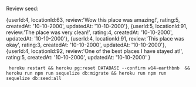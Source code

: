 <!--
MODELS
npx sequelize model:generate --name Location --attributes userId:integer,address:string,city:string,state:string,country:string,name:string,price:integer

npx sequelize model:generate --name Booking --attributes locationId:integer,userId:integer,startDate:date,endDate:date


npx sequelize model:generate --name Image --attributes locationId:integer,url:string

npx sequelize model:generate --name Review --attributes userId:integer,locationId:integer,review:string,rating:integer
------------------------------



Associations:

Users has many Locations
Users has many Bookings

Bookings belongs to Users
Bookings belongs to Locations

Locations belongs to Users
Locations has many Bookings
Locations has many Images

Images belongs to Locations

------------------------------


SEEDS:

npx sequelize seed:generate --name Location
npx sequelize seed:generate --name Booking
npx sequelize seed:generate --name Image
npx sequelize seed:generate --name Review


LOCATION SEED


Locations migrations:

'use strict';
module.exports = {
  up: (queryInterface, Sequelize) => {
    return queryInterface.createTable('Locations', {
      id: {
        allowNull: false,
        autoIncrement: true,
        primaryKey: true,
        type: Sequelize.INTEGER
      },
      userId: {
        type: Sequelize.INTEGER,
        allowNull: false,
        references: {model: Users}
      },
      address: {
        allowNull: false,
        type: Sequelize.STRING
      },
      city: {
        allowNull: false,
        type: Sequelize.STRING
      },
      state: {
        allowNull: false,
        type: Sequelize.STRING
      },
      country: {
        allowNull: false,
        type: Sequelize.STRING
      },
      name: {
        allowNull: false,
        type: Sequelize.STRING
      },
      price: {
        allowNull: false,
        type: Sequelize.INTEGER
      },
      createdAt: {
        allowNull: false,
        type: Sequelize.DATE
      },
      updatedAt: {
        allowNull: false,
        type: Sequelize.DATE
      }
    });
  },
  down: (queryInterface, Sequelize) => {
    return queryInterface.dropTable('Locations');
  }
};



Locations model

'use strict';
module.exports = (sequelize, DataTypes) => {
  const Locations = sequelize.define('Locations', {
    userId: DataTypes.INTEGER,
    address: DataTypes.STRING,
    city: DataTypes.STRING,
    state: DataTypes.STRING,
    country: DataTypes.STRING,
    name: DataTypes.STRING,
    price: DataTypes.INTEGER
  }, {});
  Locations.associate = function(models) {
    // associations can be defined here
    Locations.belongsTo(models.User, {
      foreignKey: 'userId'
    }),
    Locations.hasMany(models.Booking, {
      foreignKey: 'locationId'
    }),
    Locations.hasMany(models.Image, {
      foreignKey: 'locationId'
    })
  };
  return Locations;
};

Bookings model:

'use strict';
module.exports = (sequelize, DataTypes) => {
  const Bookings = sequelize.define('Bookings', {
    locationId: DataTypes.INTEGER,
    userId: DataTypes.INTEGER,
    startDate: DataTypes.DATE,
    endDate: DataTypes.DATE
  }, {});
  Bookings.associate = function(models) {
    // associations can be defined here
    Bookings.belongsTo(models.User, {
      foreignKey: 'userId'
    }),
    Bookings.belongsTo(models.Location, {
      foreignKey: 'locationId'
    })
  };
  return Bookings;
};

Bookings migrations

'use strict';
module.exports = {
  up: (queryInterface, Sequelize) => {
    return queryInterface.createTable('Bookings', {
      id: {
        allowNull: false,
        autoIncrement: true,
        primaryKey: true,
        type: Sequelize.INTEGER
      },
      locationId: {
        allowNull: false,
        type: Sequelize.INTEGER,
        references: {model: Locations}
      },
      userId: {
        allowNull: false,
        type: Sequelize.INTEGER,
        references: {model: Users}
      },
      startDate: {
        allowNull: false,
        type: Sequelize.DATE
      },
      endDate: {
        allowNull: false,
        type: Sequelize.DATE
      },
      createdAt: {
        allowNull: false,
        type: Sequelize.DATE
      },
      updatedAt: {
        allowNull: false,
        type: Sequelize.DATE
      }
    });
  },
  down: (queryInterface, Sequelize) => {
    return queryInterface.dropTable('Bookings');
  }
};


Images migrations

'use strict';
module.exports = {
  up: (queryInterface, Sequelize) => {
    return queryInterface.createTable('Images', {
      id: {
        allowNull: false,
        autoIncrement: true,
        primaryKey: true,
        type: Sequelize.INTEGER
      },
      locationId: {
        allowNull: false,
        type: Sequelize.INTEGER,
        references: {model: Locations}
      },
      url: {
        type: Sequelize.STRING
      },
      createdAt: {
        allowNull: false,
        type: Sequelize.DATE
      },
      updatedAt: {
        allowNull: false,
        type: Sequelize.DATE
      }
    });
  },
  down: (queryInterface, Sequelize) => {
    return queryInterface.dropTable('Images');
  }
};

images model

'use strict';
module.exports = (sequelize, DataTypes) => {
  const Images = sequelize.define('Images', {
    locationId: DataTypes.INTEGER,
    url: DataTypes.STRING
  }, {});
  Images.associate = function(models) {
    // associations can be defined here
    Images.belongsTo(models.Location, {
      foreignKey: 'locationId'
    })
  };
  return Images;
};


Location Seed
[
    {userId: 1,address: '9320 Talbot Dr.',city:'Chester',state:'PA',country: 'USA',name: 'Full 4 Bed 3 bath home',price: 52.00},
    {userId: 1,address: '21 S. South Ave.',city:'Prattville',state:'AL',country: 'USA',name: 'Full 5 Bed 4 bath home',price: 61.00},
    {userId: 2,address: '92 Mill Pond Street',city:'Waldorf',state:'MD',country: 'USA',name: '1 bed 1 bath in 4x4 Home',price: 15.00}
]

BOOKING SEED

[
    {locationId: 1, userId: 3, startDate: 07/04/2022, endDate: 07/05/2022},
    {locationId: 2, userId: 2, startDate: 06/01/2022, endDate: 07/01/2022},
    {locationId: 3, userId: 1, startDate: 07/04/2022, endDate: 07/05/2022}
]

IMAGE SEED

[
    {locationId: 1, url: ''}
] -->


Review seed:

{userId:4, locationId:63, review:'Wow this place was amazing!', rating:5,  createdAt: '10-10-2000', updatedAt: '10-10-2000'},
     {userId:5, locationId:91, review:'The place was very clean!', rating:4, createdAt: '10-10-2000', updatedAt: '10-10-2000'},
     {userId:4, locationId:91, review:'This place was okay', rating:3,  createdAt: '10-10-2000', updatedAt: '10-10-2000'},
     {userId:4, locationId:92, review:'One of the best places I have stayed at!', rating:5, createdAt: '10-10-2000', updatedAt: '10-10-2000' }

     heroku restart && heroku pg:reset DATABASE --confirm w14-earthbnb  && heroku run npm run sequelize db:migrate && heroku run npm run sequelize db:seed:all
